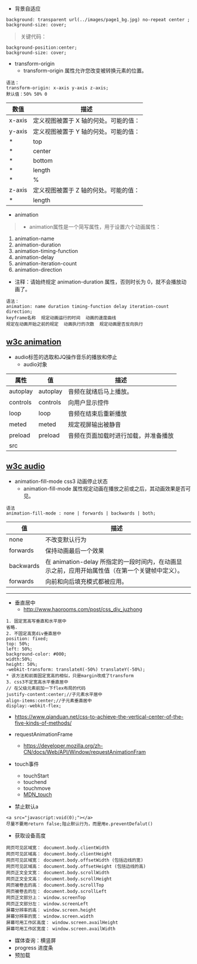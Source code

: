 * 背景自适应

```
background: transparent url(../images/page1_bg.jpg) no-repeat center ;
background-size: cover;
```
> 关键代码：
```
background-position:center;
background-size: cover;
```


* transform-origin
    * transform-origin 属性允许您改变被转换元素的位置。

```
语法：
transform-origin: x-axis y-axis z-axis;
默认值：50% 50% 0

```

 数值 | 描述
---|---
x-axis | 定义视图被置于 X 轴的何处。可能的值：
y-axis | 定义视图被置于 Y 轴的何处。可能的值：
*      |top
*      |center
*      |bottom
*      |length
*      |%
z-axis | 定义视图被置于 Z 轴的何处。可能的值：
*      | length




* animation
> * animation属性是一个简写属性，用于设置六个动画属性：
1. animation-name
1. animation-duration
1. animation-timing-function
1. animation-delay
1. animation-iteration-count
1. animation-direction
* 注释：请始终规定 animation-duration 属性，否则时长为 0，就不会播放动画了。

```
语法：
animation: name duration timing-function delay iteration-count direction;
keyframe名称  规定动画运行的时间  动画的速度曲线   
规定在动画开始之前的规定  动画执行的次数  规定动画是否反向执行
```
[w3c animation](http://www.w3school.com.cn/cssref/pr_animation.asp)
---

* audio标签的选取和JQ操作音乐的播放和停止
    * audio对象

属性 | 值 | 描述 
---|---|---
autoplay | autoplay | 音频在就绪后马上播放。
controls | controls | 向用户显示控件
loop | loop | 音频在结束后重新播放
meted | meted | 规定视屏输出被静音
preload | preload | 音频在页面加载时进行加载，并准备播放
src | | 

 [w3c audio](http://www.w3school.com.cn/tags/tag_audio.asp/)
---

* animation-fill-mode  css3 动画停止状态
    * animation-fill-mode 属性规定动画在播放之前或之后，其动画效果是否可见。

```
语法
animation-fill-mode : none | forwards | backwards | both;
```

值 | 描述
---|---
none | 不改变默认行为
forwards | 保持动画最后一个效果
backwards | 在 animation-delay 所指定的一段时间内，在动画显示之前，应用开始属性值（在第一个关键帧中定义）。
forwards | 向前和向后填充模式都被应用。

---


* 垂直居中
    * http://www.haorooms.com/post/css_div_juzhong
    
```
1. 固定宽高写垂直和水平居中
省略.
2. 不固定高宽div垂直居中
position: fixed;
top: 50%;
left: 50%;
background-color: #000;
width:50%;
height: 50%;
-webkit-transform: translateX(-50%) translateY(-50%);
* 该方法和前面固定宽高的相似，只是margin改成了transform
3. css3不定宽高水平垂直居中
// 在父级元素前加一下flex布局的代码
justify-content:center;//子元素水平居中
align-items:center;//子元素垂直居中
display:-webkit-flex;
```


* https://www.qianduan.net/css-to-achieve-the-vertical-center-of-the-five-kinds-of-methods/
* requestAnimationFrame 
    * https://developer.mozilla.org/zh-CN/docs/Web/API/Window/requestAnimationFram

* touch事件
    * touchStart  
    * touchend
    * touchmove
    * [MDN_touch](https://developer.mozilla.org/zh-CN/docs/Web/API/Touch_events)
* 禁止默认a

```
<a src="javascript:void(0);"></a>
尽量不要用return false;阻止默认行为，而是用e.preventDefalut()
```

* 获取设备高度

```
网页可见区域宽： document.body.clientWidth
网页可见区域高： document.body.clientHeight
网页可见区域宽： document.body.offsetWidth (包括边线的宽)
网页可见区域高： document.body.offsetHeight (包括边线的高)
网页正文全文宽： document.body.scrollWidth
网页正文全文高： document.body.scrollHeight
网页被卷去的高： document.body.scrollTop
网页被卷去的左： document.body.scrollLeft
网页正文部分上： window.screenTop
网页正文部分左： window.screenLeft
屏幕分辨率的高： window.screen.height
屏幕分辨率的宽： window.screen.width
屏幕可用工作区高度： window.screen.availHeight
屏幕可用工作区宽度： window.screen.availWidth
```

* 媒体查询：横竖屏
* progress 进度条
* 预加载
